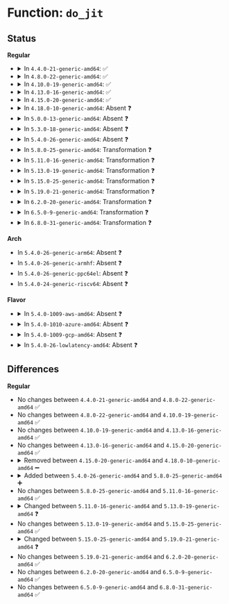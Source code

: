 # Function: <code>do_jit</code>

## Status
<b>Regular</b>
<ul>
<li>
<details>
<summary>In <code>4.4.0-21-generic-amd64</code>: ✅</summary>

```c
int do_jit(struct bpf_prog * bpf_prog, int * addrs, u8 * image, int oldproglen, struct jit_context * ctx)
```

```json
{
  "name": "do_jit",
  "collision_type": "Unique Static",
  "inline_type": "No",
  "funcs": [
    {
      "addr": 18446744071579347088,
      "name": "do_jit",
      "external": false,
      "loc": "arch/x86/net/bpf_jit_comp.c:338",
      "file": "arch/x86/net/bpf_jit_comp.c",
      "inline": "seen, unknown",
      "caller_inline": [],
      "caller_func": [
        "arch/x86/net/bpf_jit_comp.c:bpf_int_jit_compile"
      ]
    }
  ],
  "symbols": [
    {
      "addr": 18446744071579347088,
      "name": "do_jit",
      "section": ".text",
      "bind": "STB_LOCAL",
      "size": 6989
    }
  ]
}
```
</details>
</li>
<li>
<details>
<summary>In <code>4.8.0-22-generic-amd64</code>: ✅</summary>

```c
int do_jit(struct bpf_prog * bpf_prog, int * addrs, u8 * image, int oldproglen, struct jit_context * ctx)
```

```json
{
  "name": "do_jit",
  "collision_type": "Unique Static",
  "inline_type": "No",
  "funcs": [
    {
      "addr": 18446744071579353456,
      "name": "do_jit",
      "external": false,
      "loc": "arch/x86/net/bpf_jit_comp.c:350",
      "file": "arch/x86/net/bpf_jit_comp.c",
      "inline": "seen, unknown",
      "caller_inline": [],
      "caller_func": [
        "arch/x86/net/bpf_jit_comp.c:bpf_int_jit_compile"
      ]
    }
  ],
  "symbols": [
    {
      "addr": 18446744071579353456,
      "name": "do_jit",
      "section": ".text",
      "bind": "STB_LOCAL",
      "size": 7069
    }
  ]
}
```
</details>
</li>
<li>
<details>
<summary>In <code>4.10.0-19-generic-amd64</code>: ✅</summary>

```c
int do_jit(struct bpf_prog * bpf_prog, int * addrs, u8 * image, int oldproglen, struct jit_context * ctx)
```

```json
{
  "name": "do_jit",
  "collision_type": "Unique Static",
  "inline_type": "No",
  "funcs": [
    {
      "addr": 18446744071579371280,
      "name": "do_jit",
      "external": false,
      "loc": "arch/x86/net/bpf_jit_comp.c:350",
      "file": "arch/x86/net/bpf_jit_comp.c",
      "inline": "seen, unknown",
      "caller_inline": [],
      "caller_func": [
        "arch/x86/net/bpf_jit_comp.c:bpf_int_jit_compile"
      ]
    }
  ],
  "symbols": [
    {
      "addr": 18446744071579371280,
      "name": "do_jit",
      "section": ".text",
      "bind": "STB_LOCAL",
      "size": 7069
    }
  ]
}
```
</details>
</li>
<li>
<details>
<summary>In <code>4.13.0-16-generic-amd64</code>: ✅</summary>

```c
int do_jit(struct bpf_prog * bpf_prog, int * addrs, u8 * image, int oldproglen, struct jit_context * ctx)
```

```json
{
  "name": "do_jit",
  "collision_type": "Unique Static",
  "inline_type": "No",
  "funcs": [
    {
      "addr": 18446744071579363968,
      "name": "do_jit",
      "external": false,
      "loc": "arch/x86/net/bpf_jit_comp.c:354",
      "file": "arch/x86/net/bpf_jit_comp.c",
      "inline": "seen, unknown",
      "caller_inline": [],
      "caller_func": [
        "arch/x86/net/bpf_jit_comp.c:bpf_int_jit_compile"
      ]
    }
  ],
  "symbols": [
    {
      "addr": 18446744071579363968,
      "name": "do_jit",
      "section": ".text",
      "bind": "STB_LOCAL",
      "size": 6427
    }
  ]
}
```
</details>
</li>
<li>
<details>
<summary>In <code>4.15.0-20-generic-amd64</code>: ✅</summary>

```c
int do_jit(struct bpf_prog * bpf_prog, int * addrs, u8 * image, int oldproglen, struct jit_context * ctx)
```

```json
{
  "name": "do_jit",
  "collision_type": "Unique Static",
  "inline_type": "No",
  "funcs": [
    {
      "addr": 18446744071579390640,
      "name": "do_jit",
      "external": false,
      "loc": "arch/x86/net/bpf_jit_comp.c:356",
      "file": "arch/x86/net/bpf_jit_comp.c",
      "inline": "seen, unknown",
      "caller_inline": [],
      "caller_func": [
        "arch/x86/net/bpf_jit_comp.c:bpf_int_jit_compile"
      ]
    }
  ],
  "symbols": [
    {
      "addr": 18446744071579390640,
      "name": "do_jit",
      "section": ".text",
      "bind": "STB_LOCAL",
      "size": 6552
    }
  ]
}
```
</details>
</li>
<li>
<details>
<summary>In <code>4.18.0-10-generic-amd64</code>: Absent ❓</summary>

```json
{
  "name": "do_jit",
  "collision_type": "Unique Static",
  "inline_type": "Selective",
  "funcs": [
    {
      "addr": 0,
      "name": "do_jit",
      "external": false,
      "loc": "arch/x86/net/bpf_jit_comp.c:411",
      "file": "arch/x86/net/bpf_jit_comp.c",
      "inline": "not declared, inlined",
      "caller_inline": [],
      "caller_func": [
        "arch/x86/net/bpf_jit_comp.c:bpf_int_jit_compile"
      ]
    }
  ],
  "symbols": [
    {
      "addr": 18446744071579403872,
      "name": "do_jit.isra.3",
      "section": ".text",
      "bind": "STB_LOCAL",
      "size": 6353
    },
    {
      "addr": 18446744071579411013,
      "name": "do_jit.isra.3.cold.6",
      "section": ".text",
      "bind": "STB_LOCAL",
      "size": 108
    }
  ]
}
```
</details>
</li>
<li>
<details>
<summary>In <code>5.0.0-13-generic-amd64</code>: Absent ❓</summary>

```json
{
  "name": "do_jit",
  "collision_type": "Unique Static",
  "inline_type": "Selective",
  "funcs": [
    {
      "addr": 0,
      "name": "do_jit",
      "external": false,
      "loc": "arch/x86/net/bpf_jit_comp.c:411",
      "file": "arch/x86/net/bpf_jit_comp.c",
      "inline": "not declared, inlined",
      "caller_inline": [],
      "caller_func": [
        "arch/x86/net/bpf_jit_comp.c:bpf_int_jit_compile"
      ]
    }
  ],
  "symbols": [
    {
      "addr": 18446744071579435312,
      "name": "do_jit.isra.3",
      "section": ".text",
      "bind": "STB_LOCAL",
      "size": 7499
    },
    {
      "addr": 18446744071579443624,
      "name": "do_jit.isra.3.cold.5",
      "section": ".text",
      "bind": "STB_LOCAL",
      "size": 83
    }
  ]
}
```
</details>
</li>
<li>
<details>
<summary>In <code>5.3.0-18-generic-amd64</code>: Absent ❓</summary>

```json
{
  "name": "do_jit",
  "collision_type": "Unique Static",
  "inline_type": "Selective",
  "funcs": [
    {
      "addr": 0,
      "name": "do_jit",
      "external": false,
      "loc": "arch/x86/net/bpf_jit_comp.c:380",
      "file": "arch/x86/net/bpf_jit_comp.c",
      "inline": "not declared, inlined",
      "caller_inline": [],
      "caller_func": [
        "arch/x86/net/bpf_jit_comp.c:bpf_int_jit_compile"
      ]
    }
  ],
  "symbols": [
    {
      "addr": 18446744071579451088,
      "name": "do_jit.isra.0",
      "section": ".text",
      "bind": "STB_LOCAL",
      "size": 7848
    },
    {
      "addr": 18446744071579459763,
      "name": "do_jit.isra.0.cold",
      "section": ".text",
      "bind": "STB_LOCAL",
      "size": 87
    }
  ]
}
```
</details>
</li>
<li>
<details>
<summary>In <code>5.4.0-26-generic-amd64</code>: Absent ❓</summary>

```json
{
  "name": "do_jit",
  "collision_type": "Unique Static",
  "inline_type": "Selective",
  "funcs": [
    {
      "addr": 0,
      "name": "do_jit",
      "external": false,
      "loc": "arch/x86/net/bpf_jit_comp.c:380",
      "file": "arch/x86/net/bpf_jit_comp.c",
      "inline": "not declared, inlined",
      "caller_inline": [],
      "caller_func": [
        "arch/x86/net/bpf_jit_comp.c:bpf_int_jit_compile"
      ]
    }
  ],
  "symbols": [
    {
      "addr": 18446744071579477152,
      "name": "do_jit.isra.0",
      "section": ".text",
      "bind": "STB_LOCAL",
      "size": 7834
    },
    {
      "addr": 18446744071579485811,
      "name": "do_jit.isra.0.cold",
      "section": ".text",
      "bind": "STB_LOCAL",
      "size": 87
    }
  ]
}
```
</details>
</li>
<li>
<details>
<summary>In <code>5.8.0-25-generic-amd64</code>: Transformation ❓</summary>

```c
int do_jit(struct bpf_prog * bpf_prog, int * addrs, u8 * image, int oldproglen, struct jit_context * ctx)
```

```json
{
  "name": "do_jit",
  "collision_type": "Unique Static",
  "inline_type": "No",
  "funcs": [
    {
      "addr": 0,
      "name": "do_jit",
      "external": false,
      "loc": "arch/x86/net/bpf_jit_comp.c:655",
      "file": "arch/x86/net/bpf_jit_comp.c",
      "inline": "seen, unknown",
      "caller_inline": [],
      "caller_func": [
        "arch/x86/net/bpf_jit_comp.c:bpf_int_jit_compile"
      ]
    }
  ],
  "symbols": [
    {
      "addr": 18446744071579501200,
      "name": "do_jit",
      "section": ".text",
      "bind": "STB_LOCAL",
      "size": 7664
    },
    {
      "addr": 18446744071579513165,
      "name": "do_jit.cold",
      "section": ".text",
      "bind": "STB_LOCAL",
      "size": 196
    }
  ]
}
```
</details>
</li>
<li>
<details>
<summary>In <code>5.11.0-16-generic-amd64</code>: Transformation ❓</summary>

```c
int do_jit(struct bpf_prog * bpf_prog, int * addrs, u8 * image, int oldproglen, struct jit_context * ctx)
```

```json
{
  "name": "do_jit",
  "collision_type": "Unique Static",
  "inline_type": "No",
  "funcs": [
    {
      "addr": 0,
      "name": "do_jit",
      "external": false,
      "loc": "arch/x86/net/bpf_jit_comp.c:792",
      "file": "arch/x86/net/bpf_jit_comp.c",
      "inline": "seen, unknown",
      "caller_inline": [],
      "caller_func": [
        "arch/x86/net/bpf_jit_comp.c:bpf_int_jit_compile"
      ]
    }
  ],
  "symbols": [
    {
      "addr": 18446744071579484864,
      "name": "do_jit",
      "section": ".text",
      "bind": "STB_LOCAL",
      "size": 7651
    },
    {
      "addr": 18446744071591276262,
      "name": "do_jit.cold",
      "section": ".text",
      "bind": "STB_LOCAL",
      "size": 216
    }
  ]
}
```
</details>
</li>
<li>
<details>
<summary>In <code>5.13.0-19-generic-amd64</code>: Transformation ❓</summary>

```c
int do_jit(struct bpf_prog * bpf_prog, int * addrs, u8 * image, int oldproglen, struct jit_context * ctx, bool jmp_padding)
```

```json
{
  "name": "do_jit",
  "collision_type": "Unique Static",
  "inline_type": "No",
  "funcs": [
    {
      "addr": 0,
      "name": "do_jit",
      "external": false,
      "loc": "arch/x86/net/bpf_jit_comp.c:898",
      "file": "arch/x86/net/bpf_jit_comp.c",
      "inline": "seen, unknown",
      "caller_inline": [],
      "caller_func": [
        "arch/x86/net/bpf_jit_comp.c:bpf_int_jit_compile"
      ]
    }
  ],
  "symbols": [
    {
      "addr": 18446744071579487024,
      "name": "do_jit",
      "section": ".text",
      "bind": "STB_LOCAL",
      "size": 9093
    },
    {
      "addr": 18446744071591219065,
      "name": "do_jit.cold",
      "section": ".text",
      "bind": "STB_LOCAL",
      "size": 297
    }
  ]
}
```
</details>
</li>
<li>
<details>
<summary>In <code>5.15.0-25-generic-amd64</code>: Transformation ❓</summary>

```c
int do_jit(struct bpf_prog * bpf_prog, int * addrs, u8 * image, int oldproglen, struct jit_context * ctx, bool jmp_padding)
```

```json
{
  "name": "do_jit",
  "collision_type": "Unique Static",
  "inline_type": "No",
  "funcs": [
    {
      "addr": 0,
      "name": "do_jit",
      "external": false,
      "loc": "arch/x86/net/bpf_jit_comp.c:896",
      "file": "arch/x86/net/bpf_jit_comp.c",
      "inline": "seen, unknown",
      "caller_inline": [],
      "caller_func": [
        "arch/x86/net/bpf_jit_comp.c:bpf_int_jit_compile"
      ]
    }
  ],
  "symbols": [
    {
      "addr": 18446744071579553856,
      "name": "do_jit",
      "section": ".text",
      "bind": "STB_LOCAL",
      "size": 12349
    },
    {
      "addr": 18446744071592097376,
      "name": "do_jit.cold",
      "section": ".text",
      "bind": "STB_LOCAL",
      "size": 417
    }
  ]
}
```
</details>
</li>
<li>
<details>
<summary>In <code>5.19.0-21-generic-amd64</code>: Transformation ❓</summary>

```c
int do_jit(struct bpf_prog * bpf_prog, int * addrs, u8 * image, u8 * rw_image, int oldproglen, struct jit_context * ctx, bool jmp_padding)
```

```json
{
  "name": "do_jit",
  "collision_type": "Unique Static",
  "inline_type": "No",
  "funcs": [
    {
      "addr": 0,
      "name": "do_jit",
      "external": false,
      "loc": "arch/x86/net/bpf_jit_comp.c:894",
      "file": "arch/x86/net/bpf_jit_comp.c",
      "inline": "seen, unknown",
      "caller_inline": [],
      "caller_func": [
        "arch/x86/net/bpf_jit_comp.c:bpf_int_jit_compile"
      ]
    }
  ],
  "symbols": [
    {
      "addr": 18446744071579643744,
      "name": "do_jit",
      "section": ".text",
      "bind": "STB_LOCAL",
      "size": 11865
    },
    {
      "addr": 18446744071593864628,
      "name": "do_jit.cold",
      "section": ".text",
      "bind": "STB_LOCAL",
      "size": 327
    }
  ]
}
```
</details>
</li>
<li>
<details>
<summary>In <code>6.2.0-20-generic-amd64</code>: Transformation ❓</summary>

```c
int do_jit(struct bpf_prog * bpf_prog, int * addrs, u8 * image, u8 * rw_image, int oldproglen, struct jit_context * ctx, bool jmp_padding)
```

```json
{
  "name": "do_jit",
  "collision_type": "Unique Static",
  "inline_type": "No",
  "funcs": [
    {
      "addr": 0,
      "name": "do_jit",
      "external": false,
      "loc": "arch/x86/net/bpf_jit_comp.c:966",
      "file": "arch/x86/net/bpf_jit_comp.c",
      "inline": "seen, unknown",
      "caller_inline": [],
      "caller_func": [
        "arch/x86/net/bpf_jit_comp.c:bpf_int_jit_compile"
      ]
    }
  ],
  "symbols": [
    {
      "addr": 18446744071579761840,
      "name": "do_jit",
      "section": ".text",
      "bind": "STB_LOCAL",
      "size": 11944
    },
    {
      "addr": 18446744071595972962,
      "name": "do_jit.cold",
      "section": ".text",
      "bind": "STB_LOCAL",
      "size": 287
    }
  ]
}
```
</details>
</li>
<li>
<details>
<summary>In <code>6.5.0-9-generic-amd64</code>: Transformation ❓</summary>

```c
int do_jit(struct bpf_prog * bpf_prog, int * addrs, u8 * image, u8 * rw_image, int oldproglen, struct jit_context * ctx, bool jmp_padding)
```

```json
{
  "name": "do_jit",
  "collision_type": "Unique Static",
  "inline_type": "No",
  "funcs": [
    {
      "addr": 0,
      "name": "do_jit",
      "external": false,
      "loc": "arch/x86/net/bpf_jit_comp.c:966",
      "file": "arch/x86/net/bpf_jit_comp.c",
      "inline": "seen, unknown",
      "caller_inline": [],
      "caller_func": [
        "arch/x86/net/bpf_jit_comp.c:bpf_int_jit_compile"
      ]
    }
  ],
  "symbols": [
    {
      "addr": 18446744071579808256,
      "name": "do_jit",
      "section": ".text",
      "bind": "STB_LOCAL",
      "size": 12335
    },
    {
      "addr": 18446744071596490566,
      "name": "do_jit.cold",
      "section": ".text",
      "bind": "STB_LOCAL",
      "size": 287
    }
  ]
}
```
</details>
</li>
<li>
<details>
<summary>In <code>6.8.0-31-generic-amd64</code>: Transformation ❓</summary>

```c
int do_jit(struct bpf_prog * bpf_prog, int * addrs, u8 * image, u8 * rw_image, int oldproglen, struct jit_context * ctx, bool jmp_padding)
```

```json
{
  "name": "do_jit",
  "collision_type": "Unique Static",
  "inline_type": "No",
  "funcs": [
    {
      "addr": 0,
      "name": "do_jit",
      "external": false,
      "loc": "arch/x86/net/bpf_jit_comp.c:1140",
      "file": "arch/x86/net/bpf_jit_comp.c",
      "inline": "seen, unknown",
      "caller_inline": [],
      "caller_func": [
        "arch/x86/net/bpf_jit_comp.c:bpf_int_jit_compile"
      ]
    }
  ],
  "symbols": [
    {
      "addr": 18446744071579847248,
      "name": "do_jit",
      "section": ".text",
      "bind": "STB_LOCAL",
      "size": 12948
    },
    {
      "addr": 18446744071597387422,
      "name": "do_jit.cold",
      "section": ".text",
      "bind": "STB_LOCAL",
      "size": 155
    }
  ]
}
```
</details>
</li>
</ul>
<b>Arch</b>
<ul>
<li>
In <code>5.4.0-26-generic-arm64</code>: Absent ❓
</li>
<li>
In <code>5.4.0-26-generic-armhf</code>: Absent ❓
</li>
<li>
In <code>5.4.0-26-generic-ppc64el</code>: Absent ❓
</li>
<li>
In <code>5.4.0-24-generic-riscv64</code>: Absent ❓
</li>
</ul>
<b>Flavor</b>
<ul>
<li>
<details>
<summary>In <code>5.4.0-1009-aws-amd64</code>: Absent ❓</summary>

```json
{
  "name": "do_jit",
  "collision_type": "Unique Static",
  "inline_type": "Selective",
  "funcs": [
    {
      "addr": 0,
      "name": "do_jit",
      "external": false,
      "loc": "arch/x86/net/bpf_jit_comp.c:380",
      "file": "arch/x86/net/bpf_jit_comp.c",
      "inline": "not declared, inlined",
      "caller_inline": [],
      "caller_func": [
        "arch/x86/net/bpf_jit_comp.c:bpf_int_jit_compile"
      ]
    }
  ],
  "symbols": [
    {
      "addr": 18446744071579450816,
      "name": "do_jit.isra.0",
      "section": ".text",
      "bind": "STB_LOCAL",
      "size": 7834
    },
    {
      "addr": 18446744071579459475,
      "name": "do_jit.isra.0.cold",
      "section": ".text",
      "bind": "STB_LOCAL",
      "size": 87
    }
  ]
}
```
</details>
</li>
<li>
<details>
<summary>In <code>5.4.0-1010-azure-amd64</code>: Absent ❓</summary>

```json
{
  "name": "do_jit",
  "collision_type": "Unique Static",
  "inline_type": "Selective",
  "funcs": [
    {
      "addr": 0,
      "name": "do_jit",
      "external": false,
      "loc": "arch/x86/net/bpf_jit_comp.c:380",
      "file": "arch/x86/net/bpf_jit_comp.c",
      "inline": "not declared, inlined",
      "caller_inline": [],
      "caller_func": [
        "arch/x86/net/bpf_jit_comp.c:bpf_int_jit_compile"
      ]
    }
  ],
  "symbols": [
    {
      "addr": 18446744071579379792,
      "name": "do_jit.isra.0",
      "section": ".text",
      "bind": "STB_LOCAL",
      "size": 7834
    },
    {
      "addr": 18446744071579388451,
      "name": "do_jit.isra.0.cold",
      "section": ".text",
      "bind": "STB_LOCAL",
      "size": 87
    }
  ]
}
```
</details>
</li>
<li>
<details>
<summary>In <code>5.4.0-1009-gcp-amd64</code>: Absent ❓</summary>

```json
{
  "name": "do_jit",
  "collision_type": "Unique Static",
  "inline_type": "Selective",
  "funcs": [
    {
      "addr": 0,
      "name": "do_jit",
      "external": false,
      "loc": "arch/x86/net/bpf_jit_comp.c:380",
      "file": "arch/x86/net/bpf_jit_comp.c",
      "inline": "not declared, inlined",
      "caller_inline": [],
      "caller_func": [
        "arch/x86/net/bpf_jit_comp.c:bpf_int_jit_compile"
      ]
    }
  ],
  "symbols": [
    {
      "addr": 18446744071579450736,
      "name": "do_jit.isra.0",
      "section": ".text",
      "bind": "STB_LOCAL",
      "size": 7834
    },
    {
      "addr": 18446744071579459395,
      "name": "do_jit.isra.0.cold",
      "section": ".text",
      "bind": "STB_LOCAL",
      "size": 87
    }
  ]
}
```
</details>
</li>
<li>
<details>
<summary>In <code>5.4.0-26-lowlatency-amd64</code>: Absent ❓</summary>

```json
{
  "name": "do_jit",
  "collision_type": "Unique Static",
  "inline_type": "Selective",
  "funcs": [
    {
      "addr": 0,
      "name": "do_jit",
      "external": false,
      "loc": "arch/x86/net/bpf_jit_comp.c:380",
      "file": "arch/x86/net/bpf_jit_comp.c",
      "inline": "not declared, inlined",
      "caller_inline": [],
      "caller_func": [
        "arch/x86/net/bpf_jit_comp.c:bpf_int_jit_compile"
      ]
    }
  ],
  "symbols": [
    {
      "addr": 18446744071579482480,
      "name": "do_jit.isra.0",
      "section": ".text",
      "bind": "STB_LOCAL",
      "size": 7834
    },
    {
      "addr": 18446744071579491118,
      "name": "do_jit.isra.0.cold",
      "section": ".text",
      "bind": "STB_LOCAL",
      "size": 87
    }
  ]
}
```
</details>
</li>
</ul>

## Differences
<b>Regular</b>
<ul>
<li>
No changes between <code>4.4.0-21-generic-amd64</code> and <code>4.8.0-22-generic-amd64</code> ✅
</li>
<li>
No changes between <code>4.8.0-22-generic-amd64</code> and <code>4.10.0-19-generic-amd64</code> ✅
</li>
<li>
No changes between <code>4.10.0-19-generic-amd64</code> and <code>4.13.0-16-generic-amd64</code> ✅
</li>
<li>
No changes between <code>4.13.0-16-generic-amd64</code> and <code>4.15.0-20-generic-amd64</code> ✅
</li>
<li>
<details>
<summary>Removed between <code>4.15.0-20-generic-amd64</code> and <code>4.18.0-10-generic-amd64</code> ➖</summary>

```c
int do_jit(struct bpf_prog * bpf_prog, int * addrs, u8 * image, int oldproglen, struct jit_context * ctx)
```
</details>
</li>
<li>
<details>
<summary>Added between <code>5.4.0-26-generic-amd64</code> and <code>5.8.0-25-generic-amd64</code> ➕</summary>

```c
int do_jit(struct bpf_prog * bpf_prog, int * addrs, u8 * image, int oldproglen, struct jit_context * ctx)
```
</details>
</li>
<li>
No changes between <code>5.8.0-25-generic-amd64</code> and <code>5.11.0-16-generic-amd64</code> ✅
</li>
<li>
<details>
<summary>Changed between <code>5.11.0-16-generic-amd64</code> and <code>5.13.0-19-generic-amd64</code> ❓</summary>
<ul>
<li>
<b>Param added. </b>
<code>bool jmp_padding</code>
</li>
</ul>
</details>
</li>
<li>
No changes between <code>5.13.0-19-generic-amd64</code> and <code>5.15.0-25-generic-amd64</code> ✅
</li>
<li>
<details>
<summary>Changed between <code>5.15.0-25-generic-amd64</code> and <code>5.19.0-21-generic-amd64</code> ❓</summary>
<ul>
<li>
<b>Param added. </b>
<code>u8 * rw_image</code>
</li>
<li>
<b>Param reordered. </b>
<code>bpf_prog, addrs, image, oldproglen, ctx, jmp_padding</code> ➡️ <code>bpf_prog, addrs, image, rw_image, oldproglen, ctx, jmp_padding</code>
</li>
</ul>
</details>
</li>
<li>
No changes between <code>5.19.0-21-generic-amd64</code> and <code>6.2.0-20-generic-amd64</code> ✅
</li>
<li>
No changes between <code>6.2.0-20-generic-amd64</code> and <code>6.5.0-9-generic-amd64</code> ✅
</li>
<li>
No changes between <code>6.5.0-9-generic-amd64</code> and <code>6.8.0-31-generic-amd64</code> ✅
</li>
</ul>
